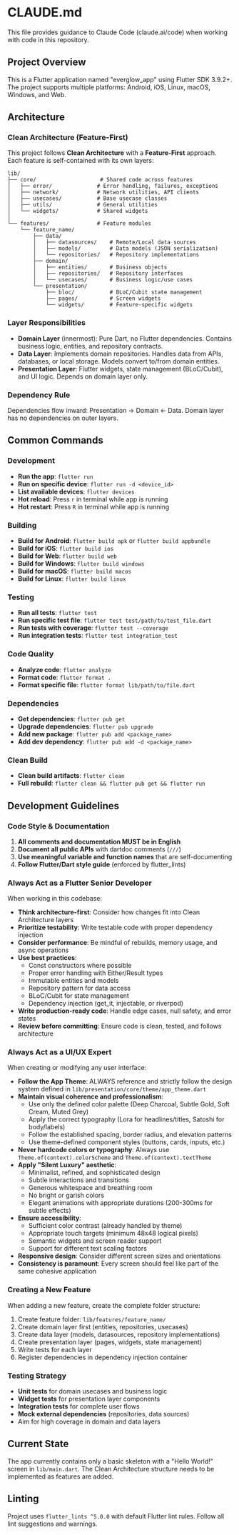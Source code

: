 # CLAUDE.md

This file provides guidance to Claude Code (claude.ai/code) when working with code in this repository.

## Project Overview

This is a Flutter application named "everglow_app" using Flutter SDK 3.9.2+. The project supports multiple platforms: Android, iOS, Linux, macOS, Windows, and Web.

## Architecture

### Clean Architecture (Feature-First)

This project follows **Clean Architecture** with a **Feature-First** approach. Each feature is self-contained with its own layers:

```
lib/
├── core/                    # Shared code across features
│   ├── error/              # Error handling, failures, exceptions
│   ├── network/            # Network utilities, API clients
│   ├── usecases/           # Base usecase classes
│   ├── utils/              # General utilities
│   └── widgets/            # Shared widgets
│
└── features/               # Feature modules
    └── feature_name/
        ├── data/
        │   ├── datasources/    # Remote/Local data sources
        │   ├── models/         # Data models (JSON serialization)
        │   └── repositories/   # Repository implementations
        ├── domain/
        │   ├── entities/       # Business objects
        │   ├── repositories/   # Repository interfaces
        │   └── usecases/       # Business logic/use cases
        └── presentation/
            ├── bloc/           # BLoC/Cubit state management
            ├── pages/          # Screen widgets
            └── widgets/        # Feature-specific widgets
```

### Layer Responsibilities

- **Domain Layer** (innermost): Pure Dart, no Flutter dependencies. Contains business logic, entities, and repository contracts.
- **Data Layer**: Implements domain repositories. Handles data from APIs, databases, or local storage. Models convert to/from domain entities.
- **Presentation Layer**: Flutter widgets, state management (BLoC/Cubit), and UI logic. Depends on domain layer only.

### Dependency Rule
Dependencies flow inward: Presentation → Domain ← Data. Domain layer has no dependencies on outer layers.

## Common Commands

### Development
- **Run the app**: `flutter run`
- **Run on specific device**: `flutter run -d <device_id>`
- **List available devices**: `flutter devices`
- **Hot reload**: Press `r` in terminal while app is running
- **Hot restart**: Press `R` in terminal while app is running

### Building
- **Build for Android**: `flutter build apk` or `flutter build appbundle`
- **Build for iOS**: `flutter build ios`
- **Build for Web**: `flutter build web`
- **Build for Windows**: `flutter build windows`
- **Build for macOS**: `flutter build macos`
- **Build for Linux**: `flutter build linux`

### Testing
- **Run all tests**: `flutter test`
- **Run specific test file**: `flutter test test/path/to/test_file.dart`
- **Run tests with coverage**: `flutter test --coverage`
- **Run integration tests**: `flutter test integration_test`

### Code Quality
- **Analyze code**: `flutter analyze`
- **Format code**: `flutter format .`
- **Format specific file**: `flutter format lib/path/to/file.dart`

### Dependencies
- **Get dependencies**: `flutter pub get`
- **Upgrade dependencies**: `flutter pub upgrade`
- **Add new package**: `flutter pub add <package_name>`
- **Add dev dependency**: `flutter pub add -d <package_name>`

### Clean Build
- **Clean build artifacts**: `flutter clean`
- **Full rebuild**: `flutter clean && flutter pub get && flutter run`

## Development Guidelines

### Code Style & Documentation

1. **All comments and documentation MUST be in English**
2. **Document all public APIs** with dartdoc comments (`///`)
3. **Use meaningful variable and function names** that are self-documenting
4. **Follow Flutter/Dart style guide** (enforced by flutter_lints)

### Always Act as a Flutter Senior Developer

When working in this codebase:

- **Think architecture-first**: Consider how changes fit into Clean Architecture layers
- **Prioritize testability**: Write testable code with proper dependency injection
- **Consider performance**: Be mindful of rebuilds, memory usage, and async operations
- **Use best practices**:
  - Const constructors where possible
  - Proper error handling with Either/Result types
  - Immutable entities and models
  - Repository pattern for data access
  - BLoC/Cubit for state management
  - Dependency injection (get_it, injectable, or riverpod)
- **Write production-ready code**: Handle edge cases, null safety, and error states
- **Review before committing**: Ensure code is clean, tested, and follows architecture

### Always Act as a UI/UX Expert

When creating or modifying any user interface:

- **Follow the App Theme**: ALWAYS reference and strictly follow the design system defined in `lib/presentation/core/theme/app_theme.dart`
- **Maintain visual coherence and professionalism**:
  - Use only the defined color palette (Deep Charcoal, Subtle Gold, Soft Cream, Muted Grey)
  - Apply the correct typography (Lora for headlines/titles, Satoshi for body/labels)
  - Follow the established spacing, border radius, and elevation patterns
  - Use theme-defined component styles (buttons, cards, inputs, etc.)
- **Never hardcode colors or typography**: Always use `Theme.of(context).colorScheme` and `Theme.of(context).textTheme`
- **Apply "Silent Luxury" aesthetic**:
  - Minimalist, refined, and sophisticated design
  - Subtle interactions and transitions
  - Generous whitespace and breathing room
  - No bright or garish colors
  - Elegant animations with appropriate durations (200-300ms for subtle effects)
- **Ensure accessibility**:
  - Sufficient color contrast (already handled by theme)
  - Appropriate touch targets (minimum 48x48 logical pixels)
  - Semantic widgets and screen reader support
  - Support for different text scaling factors
- **Responsive design**: Consider different screen sizes and orientations
- **Consistency is paramount**: Every screen should feel like part of the same cohesive application

### Creating a New Feature

When adding a new feature, create the complete folder structure:

1. Create feature folder: `lib/features/feature_name/`
2. Create domain layer first (entities, repositories, usecases)
3. Create data layer (models, datasources, repository implementations)
4. Create presentation layer (pages, widgets, state management)
5. Write tests for each layer
6. Register dependencies in dependency injection container

### Testing Strategy

- **Unit tests** for domain usecases and business logic
- **Widget tests** for presentation layer components
- **Integration tests** for complete user flows
- **Mock external dependencies** (repositories, data sources)
- Aim for high coverage in domain and data layers

## Current State

The app currently contains only a basic skeleton with a "Hello World!" screen in `lib/main.dart`. The Clean Architecture structure needs to be implemented as features are added.

## Linting

Project uses `flutter_lints ^5.0.0` with default Flutter lint rules. Follow all lint suggestions and warnings.
